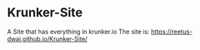 # Krunker-Site
A Site that has everything in krunker.io
The site is: https://reetus-dwai.github.io/Krunker-Site/
